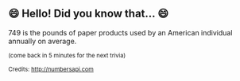 ## :smile: Hello! Did you know that... :smile:
749 is the pounds of paper products used by an American individual annually on average.

<sup>(come back in 5 minutes for the next trivia)</sup>


<sup>Credits: http://numbersapi.com</sup>
